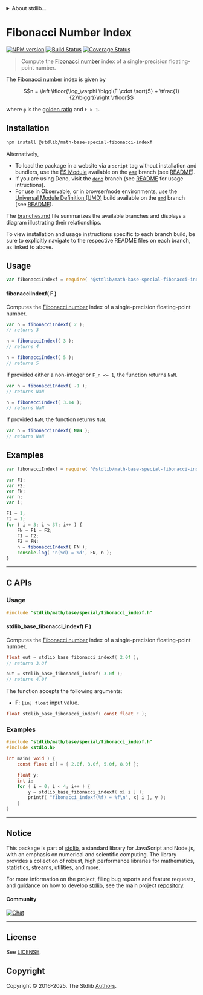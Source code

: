 <!--

@license Apache-2.0

Copyright (c) 2025 The Stdlib Authors.

Licensed under the Apache License, Version 2.0 (the "License");
you may not use this file except in compliance with the License.
You may obtain a copy of the License at

   http://www.apache.org/licenses/LICENSE-2.0

Unless required by applicable law or agreed to in writing, software
distributed under the License is distributed on an "AS IS" BASIS,
WITHOUT WARRANTIES OR CONDITIONS OF ANY KIND, either express or implied.
See the License for the specific language governing permissions and
limitations under the License.

-->


<details>
  <summary>
    About stdlib...
  </summary>
  <p>We believe in a future in which the web is a preferred environment for numerical computation. To help realize this future, we've built stdlib. stdlib is a standard library, with an emphasis on numerical and scientific computation, written in JavaScript (and C) for execution in browsers and in Node.js.</p>
  <p>The library is fully decomposable, being architected in such a way that you can swap out and mix and match APIs and functionality to cater to your exact preferences and use cases.</p>
  <p>When you use stdlib, you can be absolutely certain that you are using the most thorough, rigorous, well-written, studied, documented, tested, measured, and high-quality code out there.</p>
  <p>To join us in bringing numerical computing to the web, get started by checking us out on <a href="https://github.com/stdlib-js/stdlib">GitHub</a>, and please consider <a href="https://opencollective.com/stdlib">financially supporting stdlib</a>. We greatly appreciate your continued support!</p>
</details>

# Fibonacci Number Index

[![NPM version][npm-image]][npm-url] [![Build Status][test-image]][test-url] [![Coverage Status][coverage-image]][coverage-url] <!-- [![dependencies][dependencies-image]][dependencies-url] -->

> Compute the [Fibonacci number][fibonacci-number] index of a single-precision floating-point number.

<section class="intro">

The [Fibonacci number][fibonacci-number] index is given by

<!-- <equation class="equation" label="eq:fibonacci_number_indexf" align="center" raw="n = \left \lfloor{\log_\varphi \biggl(F \cdot \sqrt{5} + \tfrac{1}{2}\biggr)}\right \rfloor" alt="Formula to compute the Fibonacci number index."> -->

```math
n = \left \lfloor{\log_\varphi \biggl(F \cdot \sqrt{5} + \tfrac{1}{2}\biggr)}\right \rfloor
```

<!-- </equation> -->

where `φ` is the [golden ratio][golden-ratio] and `F > 1`.

</section>

<!-- /.intro -->

<section class="installation">

## Installation

```bash
npm install @stdlib/math-base-special-fibonacci-indexf
```

Alternatively,

-   To load the package in a website via a `script` tag without installation and bundlers, use the [ES Module][es-module] available on the [`esm`][esm-url] branch (see [README][esm-readme]).
-   If you are using Deno, visit the [`deno`][deno-url] branch (see [README][deno-readme] for usage intructions).
-   For use in Observable, or in browser/node environments, use the [Universal Module Definition (UMD)][umd] build available on the [`umd`][umd-url] branch (see [README][umd-readme]).

The [branches.md][branches-url] file summarizes the available branches and displays a diagram illustrating their relationships.

To view installation and usage instructions specific to each branch build, be sure to explicitly navigate to the respective README files on each branch, as linked to above.

</section>

<section class="usage">

## Usage

```javascript
var fibonacciIndexf = require( '@stdlib/math-base-special-fibonacci-indexf' );
```

#### fibonacciIndexf( F )

Computes the [Fibonacci number][fibonacci-number] index of a single-precision floating-point number.

```javascript
var n = fibonacciIndexf( 2 );
// returns 3

n = fibonacciIndexf( 3 );
// returns 4

n = fibonacciIndexf( 5 );
// returns 5
```

If provided either a non-integer or `F_n <= 1`, the function returns `NaN`.

```javascript
var n = fibonacciIndexf( -1 );
// returns NaN

n = fibonacciIndexf( 3.14 );
// returns NaN
```

If provided `NaN`, the function returns `NaN`.

```javascript
var n = fibonacciIndexf( NaN );
// returns NaN
```

</section>

<!-- /.usage -->

<section class="notes">

</section>

<!-- /.notes -->

<section class="examples">

## Examples

<!-- eslint no-undef: "error" -->

```javascript
var fibonacciIndexf = require( '@stdlib/math-base-special-fibonacci-indexf' );

var F1;
var F2;
var FN;
var n;
var i;

F1 = 1;
F2 = 1;
for ( i = 3; i < 37; i++ ) {
    FN = F1 + F2;
    F1 = F2;
    F2 = FN;
    n = fibonacciIndexf( FN );
    console.log( 'n(%d) = %d', FN, n );
}
```

</section>

<!-- /.examples -->

<!-- C interface documentation. -->

* * *

<section class="c">

## C APIs

<!-- Section to include introductory text. Make sure to keep an empty line after the intro `section` element and another before the `/section` close. -->

<section class="intro">

</section>

<!-- /.intro -->

<!-- C usage documentation. -->

<section class="usage">

### Usage

```c
#include "stdlib/math/base/special/fibonacci_indexf.h"
```

#### stdlib_base_fibonacci_indexf( F )

Computes the [Fibonacci number][fibonacci-number] index of a single-precision floating-point number.

```c
float out = stdlib_base_fibonacci_indexf( 2.0f );
// returns 3.0f

out = stdlib_base_fibonacci_indexf( 3.0f );
// returns 4.0f
```

The function accepts the following arguments:

-   **F**: `[in] float` input value.

```c
float stdlib_base_fibonacci_indexf( const float F );
```

</section>

<!-- /.usage -->

<!-- C API usage notes. Make sure to keep an empty line after the `section` element and another before the `/section` close. -->

<section class="notes">

</section>

<!-- /.notes -->

<!-- C API usage examples. -->

<section class="examples">

### Examples

```c
#include "stdlib/math/base/special/fibonacci_indexf.h"
#include <stdio.h>

int main( void ) {
    const float x[] = { 2.0f, 3.0f, 5.0f, 8.0f };

    float y;
    int i;
    for ( i = 0; i < 4; i++ ) {
        y = stdlib_base_fibonacci_indexf( x[ i ] );
        printf( "fibonacci_indexf(%f) = %f\n", x[ i ], y );
    }
}
```

</section>

<!-- /.examples -->

</section>

<!-- /.c -->

<!-- Section for related `stdlib` packages. Do not manually edit this section, as it is automatically populated. -->

<section class="related">

</section>

<!-- /.related -->

<!-- Section for all links. Make sure to keep an empty line after the `section` element and another before the `/section` close. -->


<section class="main-repo" >

* * *

## Notice

This package is part of [stdlib][stdlib], a standard library for JavaScript and Node.js, with an emphasis on numerical and scientific computing. The library provides a collection of robust, high performance libraries for mathematics, statistics, streams, utilities, and more.

For more information on the project, filing bug reports and feature requests, and guidance on how to develop [stdlib][stdlib], see the main project [repository][stdlib].

#### Community

[![Chat][chat-image]][chat-url]

---

## License

See [LICENSE][stdlib-license].


## Copyright

Copyright &copy; 2016-2025. The Stdlib [Authors][stdlib-authors].

</section>

<!-- /.stdlib -->

<!-- Section for all links. Make sure to keep an empty line after the `section` element and another before the `/section` close. -->

<section class="links">

[npm-image]: http://img.shields.io/npm/v/@stdlib/math-base-special-fibonacci-indexf.svg
[npm-url]: https://npmjs.org/package/@stdlib/math-base-special-fibonacci-indexf

[test-image]: https://github.com/stdlib-js/math-base-special-fibonacci-indexf/actions/workflows/test.yml/badge.svg?branch=main
[test-url]: https://github.com/stdlib-js/math-base-special-fibonacci-indexf/actions/workflows/test.yml?query=branch:main

[coverage-image]: https://img.shields.io/codecov/c/github/stdlib-js/math-base-special-fibonacci-indexf/main.svg
[coverage-url]: https://codecov.io/github/stdlib-js/math-base-special-fibonacci-indexf?branch=main

<!--

[dependencies-image]: https://img.shields.io/david/stdlib-js/math-base-special-fibonacci-indexf.svg
[dependencies-url]: https://david-dm.org/stdlib-js/math-base-special-fibonacci-indexf/main

-->

[chat-image]: https://img.shields.io/gitter/room/stdlib-js/stdlib.svg
[chat-url]: https://app.gitter.im/#/room/#stdlib-js_stdlib:gitter.im

[stdlib]: https://github.com/stdlib-js/stdlib

[stdlib-authors]: https://github.com/stdlib-js/stdlib/graphs/contributors

[umd]: https://github.com/umdjs/umd
[es-module]: https://developer.mozilla.org/en-US/docs/Web/JavaScript/Guide/Modules

[deno-url]: https://github.com/stdlib-js/math-base-special-fibonacci-indexf/tree/deno
[deno-readme]: https://github.com/stdlib-js/math-base-special-fibonacci-indexf/blob/deno/README.md
[umd-url]: https://github.com/stdlib-js/math-base-special-fibonacci-indexf/tree/umd
[umd-readme]: https://github.com/stdlib-js/math-base-special-fibonacci-indexf/blob/umd/README.md
[esm-url]: https://github.com/stdlib-js/math-base-special-fibonacci-indexf/tree/esm
[esm-readme]: https://github.com/stdlib-js/math-base-special-fibonacci-indexf/blob/esm/README.md
[branches-url]: https://github.com/stdlib-js/math-base-special-fibonacci-indexf/blob/main/branches.md

[stdlib-license]: https://raw.githubusercontent.com/stdlib-js/math-base-special-fibonacci-indexf/main/LICENSE

[fibonacci-number]: https://en.wikipedia.org/wiki/Fibonacci_number

[golden-ratio]: https://en.wikipedia.org/wiki/Golden_ratio

<!-- <related-links> -->

<!-- </related-links> -->

</section>

<!-- /.links -->
